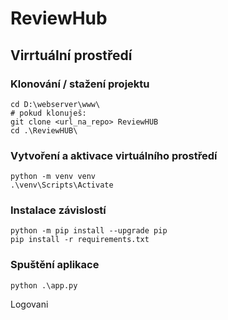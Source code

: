 # ReviewHub

## Virrtuální prostředí

### Klonování / stažení projektu

```
cd D:\webserver\www\
# pokud klonuješ:
git clone <url_na_repo> ReviewHUB
cd .\ReviewHUB\
```

### Vytvoření a aktivace virtuálního prostředí
```
python -m venv venv
.\venv\Scripts\Activate
```

### Instalace závislostí
```
python -m pip install --upgrade pip
pip install -r requirements.txt
```

### Spuštění aplikace
```
python .\app.py
```
 
Logovani